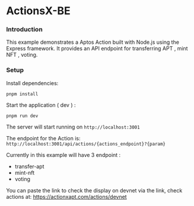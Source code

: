 # ActionsX-BE
### Introduction
This example demonstrates a Aptos Action built with Node.js using the Express framework. It provides an API endpoint for transferring APT , mint NFT , voting.

### Setup 
Install dependencies:
```
pnpm install
```
Start the application ( dev ) :
```
pnpm run dev
```
The server will start running on `http://localhost:3001`

The endpoint for the Action is: `http://localhost:3001/api/actions/{actions_endpoint}?{param}`

Currently in this example will have 3 endpoint :
- transfer-apt
- mint-nft
- voting

You can paste the link to check the display on devnet via the link, check actions at: https://actionxapt.com/actions/devnet
